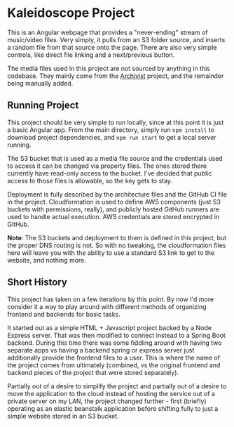 # Kaleidoscope Project

This is an Angular webpage that provides a "never-ending" stream of music/video files. 
Very simply, it pulls from an S3 folder source, and inserts a random file from that source onto the page.
There are also very simple controls, like direct file linking and a next/previous button. 

The media files used in this project are not sourced by anything in this codebase. 
They mainly come from the [Archivist](https://github.com/alloba/archivist) project,
and the remainder being manually added. 

## Running Project

This project should be very simple to run locally, since at this point it is just a basic Angular app. 
From the main directory, simply run `npm install` to download project dependencies, and `npm run start` to get a local server running.

The S3 bucket that is used as a media file source and the credentials used to access it can be changed via property files.
The ones stored there currently have read-only access to the bucket.
I've decided that public access to those files is allowable, so the key gets to stay. 

Deployment is fully described by the architecture files and the GitHub CI file in the project. 
Cloudformation is used to define AWS components (just S3 buckets with permissions, really), and publicly hosted GitHub runners are used to 
handle actual execution. AWS credentials are stored encrypted in GitHub.

**Note**: The S3 buckets and deployment to them is defined in this project, but the proper DNS routing is not. So with no tweaking, the cloudformation files here will leave you with 
the ability to use a standard S3 link to get to the website, and nothing more. 

## Short History

This project has taken on a few iterations by this point. 
By now I'd more consider it a way to play around with different methods of organizing frontend and backends for basic tasks. 

It started out as a simple HTML + Javascript project backed by a Node Express server. That was then modified to 
connect instead to a Spring Boot backend. During this time there was some fiddling around with having two separate apps vs 
having a backend spring or express server just additionally provide the frontend files to a user.
This is where the name of the project comes from ultimately (combined, vs the original frontend and backend pieces of the project that were stored separately).

Partially out of a desire to simplify the project and partially out of a desire to move the application to the cloud instead of hosting the service out of a 
private server on my LAN, the project changed further - first (briefly) operating as an elastic beanstalk application before shifting fully to just a simple website stored in an S3 bucket. 


